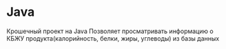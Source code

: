 # Java
Крошечный проект на Java
Позволяет просматривать информацию о КБЖУ продукта(калорийность, белки, жиры, углеводы) из базы данных
